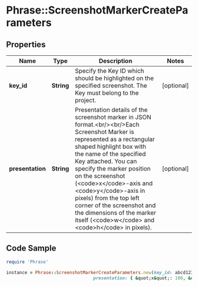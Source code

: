# Phrase::ScreenshotMarkerCreateParameters

## Properties

Name | Type | Description | Notes
------------ | ------------- | ------------- | -------------
**key_id** | **String** | Specify the Key ID which should be highlighted on the specified screenshot. The Key must belong to the project. | [optional] 
**presentation** | **String** | Presentation details of the screenshot marker in JSON format.&lt;br/&gt;&lt;br/&gt;Each Screenshot Marker is represented as a rectangular shaped highlight box with the name of the specified Key attached. You can specify the marker position on the screenshot (&lt;code&gt;x&lt;/code&gt;-axis and &lt;code&gt;y&lt;/code&gt;-axis in pixels) from the top left corner of the screenshot and the dimensions of the marker itself (&lt;code&gt;w&lt;/code&gt; and &lt;code&gt;h&lt;/code&gt; in pixels). | [optional] 

## Code Sample

```ruby
require 'Phrase'

instance = Phrase::ScreenshotMarkerCreateParameters.new(key_id: abcd1234abcd1234abcd1234abcd1234,
                                 presentation: { &quot;x&quot;: 100, &quot;y&quot;: 100, &quot;w&quot;: 100, &quot;h&quot;: 100 })
```


